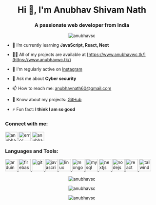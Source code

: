 <h1 align="center">Hi 👋, I'm Anubhav Shivam Nath</h1>
<h3 align="center">A passionate web developer from India</h3>

<p align="center">
  <img src="https://github-profile-trophy.vercel.app/?username=anubhavsc&theme=juicyfresh&no-frame=true" alt="anubhavsc" />
</p>

- 🌱 I’m currently learning **JavaScript, React, Next**

- 👨‍💻 All of my projects are available at [https://www.anubhavwc.tk/](https://www.anubhavwc.tk/)

- 📝 I'm regularly active on [Instagram](https://www.instagram.com/error._._.4.0.4/)

- 💬 Ask me about **Cyber security**

- 📫 How to reach me: [anubhavnath60@gmail.com](mailto:anubhavnath60@gmail.com)

- 📄 Know about my projects: [GitHub](https://github.com/AnubhavSC/)

- ⚡ Fun fact: **I think I am so good**

<h3 align="left">Connect with me:</h3>
<p align="left">
  <a href="https://twitter.com/anubhavwc" target="_blank">
    <img align="center" src="https://raw.githubusercontent.com/rahuldkjain/github-profile-readme-generator/master/src/images/icons/Social/twitter.svg" alt="anubhavwc" height="30" width="40" />
  </a>
  <a href="https://instagram.com/error._._.4.0.4" target="_blank">
    <img align="center" src="https://raw.githubusercontent.com/rahuldkjain/github-profile-readme-generator/master/src/images/icons/Social/instagram.svg" alt="error._._.4.0.4" height="30" width="40" />
  </a>
  <a href="https://www.youtube.com/c/anubhav-wc" target="_blank">
    <img align="center" src="https://raw.githubusercontent.com/rahuldkjain/github-profile-readme-generator/master/src/images/icons/Social/youtube.svg" alt="anubhav-wc" height="30" width="40" />
  </a>
</p>

<h3 align="left">Languages and Tools:</h3>
<p align="left">
  <a href="https://www.arduino.cc/" target="_blank" rel="noreferrer">
    <img src="https://cdn.worldvectorlogo.com/logos/arduino-1.svg" alt="arduino" width="40" height="40"/>
  </a>
  <a href="https://firebase.google.com/" target="_blank" rel="noreferrer">
    <img src="https://www.vectorlogo.zone/logos/firebase/firebase-icon.svg" alt="firebase" width="40" height="40"/>
  </a>
  <a href="https://git-scm.com/" target="_blank" rel="noreferrer">
    <img src="https://www.vectorlogo.zone/logos/git-scm/git-scm-icon.svg" alt="git" width="40" height="40"/>
  </a>
  <a href="https://developer.mozilla.org/en-US/docs/Web/JavaScript" target="_blank" rel="noreferrer">
    <img src="https://upload.wikimedia.org/wikipedia/commons/thumb/6/6a/JavaScript-logo.png/800px-JavaScript-logo.png" alt="javascript" width="40" height="40"/>
  </a>
  <a href="https://www.kali.org/" target="_blank" rel="noreferrer">
    <img src="https://encrypted-tbn0.gstatic.com/images?q=tbn:ANd9GcT3ENOOwIV7jolNLcqpKzuZR4ztg5NXp-CZ2_taHfSrisjDn3V_Z8fCgPeJEIPqdDKX2WA&usqp=CAU" alt="linux" width="40" height="40"/>
  </a>
  <a href="https://www.mongodb.com/" target="_blank" rel="noreferrer">
    <img src="https://miro.medium.com/v2/resize:fit:1000/1*m2M7BVJ5XC96hpl_lgKIkg.gif" alt="mongodb" width="40" height="40"/>
  </a>
  <a href="https://www.mysql.com/" target="_blank" rel="noreferrer">
    <img src="https://1000logos.net/wp-content/uploads/2020/08/MySQL-Logo.png" alt="mysql" width="40" height="40"/>
  </a>
  <a href="https://nextjs.org/" target="_blank" rel="noreferrer">
    <img src="https://cdn.worldvectorlogo.com/logos/nextjs-2.svg" alt="nextjs" width="40" height="40"/>
  </a>
  <a href="https://nodejs.org" target="_blank" rel="noreferrer">
    <img src="https://encrypted-tbn0.gstatic.com/images?q=tbn:ANd9GcTxSke7wN1968aiD2XZRE6FbQ0918MqNsnCsqJQeDWF_hf-afcNt-TDDNgkIDmT1jNDkso&usqp=CAU" alt="nodejs" width="40" height="40"/>
  </a>
  <a href="https://reactjs.org/" target="_blank" rel="noreferrer">
    <img src="https://upload.wikimedia.org/wikipedia/commons/thumb/a/a7/React-icon.svg/2300px-React-icon.svg.png" alt="react" width="40" height="40"/>
  </a>
  <a href="https://tailwindcss.com/" target="_blank" rel="noreferrer">
    <img src="https://www.vectorlogo.zone/logos/tailwindcss/tailwindcss-icon.svg" alt="tailwind" width="40" height="40"/>
  </a>
</p>

<p align="center">
  <img align="center" src="https://github-readme-stats.vercel.app/api/top-langs?username=anubhavsc&show_icons=true&locale=en&layout=compact&theme=radical" alt="anubhavsc" />
</p>

<p align="center">
  <img align="center" src="https://github-readme-stats.vercel.app/api?username=anubhavsc&show_icons=true&locale=en&theme=radical" alt="anubhavsc" />
</p>

<p align="center">
  <img align="center" src="https://github-readme-streak-stats.herokuapp.com/?user=anubhavsc&theme=radical" alt="anubhavsc" />
</p>
